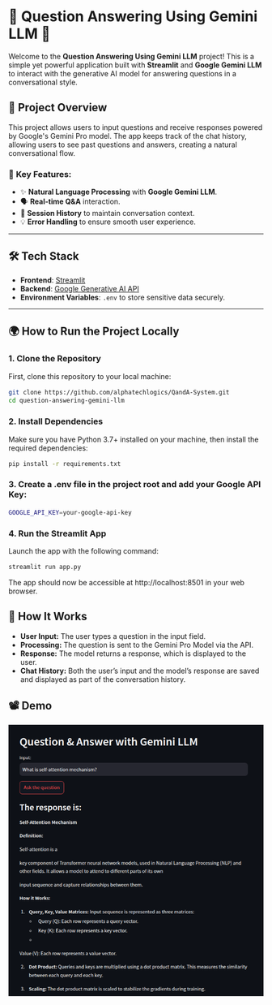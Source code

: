 # 🎤 **Question Answering Using Gemini LLM** 🤖

Welcome to the **Question Answering Using Gemini LLM** project! This is a simple yet powerful application built with **Streamlit** and **Google Gemini LLM** to interact with the generative AI model for answering questions in a conversational style.

## 🚀 **Project Overview**

This project allows users to input questions and receive responses powered by Google's Gemini Pro model. The app keeps track of the chat history, allowing users to see past questions and answers, creating a natural conversational flow.

### 🔑 **Key Features**:

- ✨ **Natural Language Processing** with **Google Gemini LLM**.
- 🗣️ **Real-time Q&A** interaction.
- 📜 **Session History** to maintain conversation context.
- 💡 **Error Handling** to ensure smooth user experience.

---

## 🛠️ **Tech Stack**

- **Frontend**: [Streamlit](https://streamlit.io/)
- **Backend**: [Google Generative AI API](https://cloud.google.com/ai)
- **Environment Variables**: `.env` to store sensitive data securely.

---

## 🌍 **How to Run the Project Locally**

### 1. **Clone the Repository**

First, clone this repository to your local machine:

```bash
git clone https://github.com/alphatechlogics/QandA-System.git
cd question-answering-gemini-llm
```

### 2. **Install Dependencies**

Make sure you have Python 3.7+ installed on your machine, then install the required dependencies:

```bash
pip install -r requirements.txt
```

### **3. Create a .env file in the project root and add your Google API Key:**

```bash
GOOGLE_API_KEY=your-google-api-key
```

### **4. Run the Streamlit App**

Launch the app with the following command:

```bash
streamlit run app.py
```

The app should now be accessible at http://localhost:8501 in your web browser.

## 📜 How It Works

- **User Input:** The user types a question in the input field.
- **Processing:** The question is sent to the Gemini Pro Model via the API.
- **Response:** The model returns a response, which is displayed to the user.
- **Chat History:** Both the user’s input and the model’s response are saved and displayed as part of the conversation history.

## 📽️ Demo

![IMDB Movie Review Sentiment Analysis](screenshots/Demo.png)
